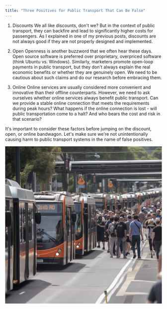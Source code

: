 ```yaml
---
title: "Three Positives for Public Transport That Can Be False"
---
```


1. Discounts
We all like discounts, don't we? But in the context of public transport, they can backfire and lead to significantly higher costs for passengers. As I explained in one of my previous posts, discounts are not always good if they are not properly designed and implemented.

2. Open
Openness is another buzzword that we often hear these days. Open source software is preferred over proprietary, overpriced software (think Ubuntu vs. Windows). Similarly, marketers promote open-loop payments in public transport, but they don't always explain the real economic benefits or whether they are genuinely open. We need to be cautious about such claims and do our research before embracing them.

3. Online
Online services are usually considered more convenient and innovative than their offline counterparts. However, we need to ask ourselves whether online services always benefit public transport. Can we provide a stable online connection that meets the requirements during peak hours? What happens if the online connection is lost - will public transportation come to a halt? And who bears the cost and risk in that scenario?

It's important to consider these factors before jumping on the discount, open, or online bandwagon. Let's make sure we're not unintentionally causing harm to public transport systems in the name of false positives.

![Three False Positives in Public Transport](/images/afc.expert-2023-05-25-public-transport-false-positives.jpeg)